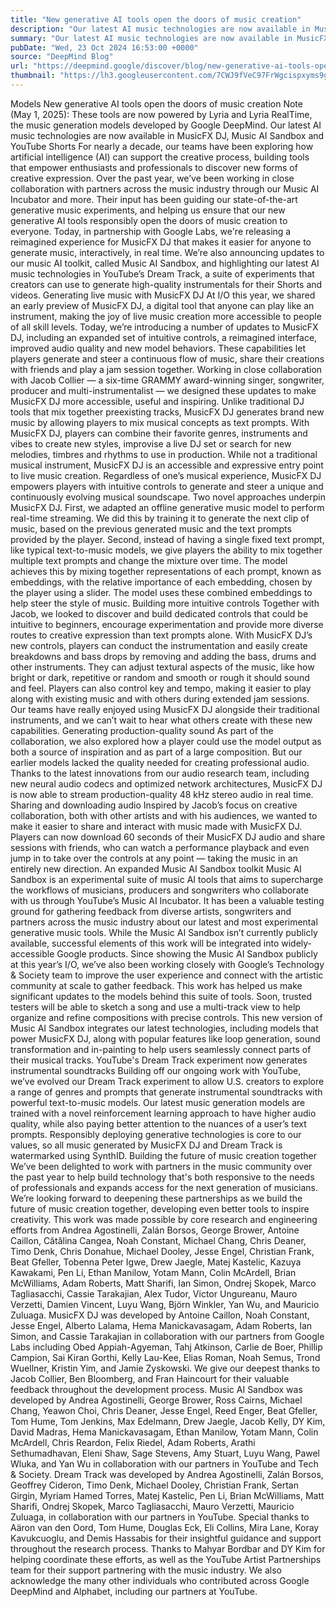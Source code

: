 ```yaml
---
title: "New generative AI tools open the doors of music creation"
description: "Our latest AI music technologies are now available in MusicFX DJ, Music AI Sandbox and YouTube Shorts"
summary: "Our latest AI music technologies are now available in MusicFX DJ, Music AI Sandbox and YouTube Shorts"
pubDate: "Wed, 23 Oct 2024 16:53:00 +0000"
source: "DeepMind Blog"
url: "https://deepmind.google/discover/blog/new-generative-ai-tools-open-the-doors-of-music-creation/"
thumbnail: "https://lh3.googleusercontent.com/7CWJ9fVeC97FrWgcispxyms9gTL_1PIDMIwBYTQNnU8S56JaxGB2Z4ThqZ-1vBTO-u-UBZg_cYhG8PtZjYP0rPabUbg5x2cCUnNJuiZAZBsE8u7Kvig=w528-h297-n-nu-rw"
---
```


Models
New generative AI tools open the doors of music creation
Note (May 1, 2025): These tools are now powered by Lyria and Lyria RealTime, the music generation models developed by Google DeepMind.
Our latest AI music technologies are now available in MusicFX DJ, Music AI Sandbox and YouTube Shorts
For nearly a decade, our teams have been exploring how artificial intelligence (AI) can support the creative process, building tools that empower enthusiasts and professionals to discover new forms of creative expression.
Over the past year, we’ve been working in close collaboration with partners across the music industry through our Music AI Incubator and more. Their input has been guiding our state-of-the-art generative music experiments, and helping us ensure that our new generative AI tools responsibly open the doors of music creation to everyone.
Today, in partnership with Google Labs, we're releasing a reimagined experience for MusicFX DJ that makes it easier for anyone to generate music, interactively, in real time.
We’re also announcing updates to our music AI toolkit, called Music AI Sandbox, and highlighting our latest AI music technologies in YouTube’s Dream Track, a suite of experiments that creators can use to generate high-quality instrumentals for their Shorts and videos.
Generating live music with MusicFX DJ
At I/O this year, we shared an early preview of MusicFX DJ, a digital tool that anyone can play like an instrument, making the joy of live music creation more accessible to people of all skill levels.
Today, we’re introducing a number of updates to MusicFX DJ, including an expanded set of intuitive controls, a reimagined interface, improved audio quality and new model behaviors. These capabilities let players generate and steer a continuous flow of music, share their creations with friends and play a jam session together.
Working in close collaboration with Jacob Collier — a six-time GRAMMY award-winning singer, songwriter, producer and multi-instrumentalist — we designed these updates to make MusicFX DJ more accessible, useful and inspiring.
Unlike traditional DJ tools that mix together preexisting tracks, MusicFX DJ generates brand new music by allowing players to mix musical concepts as text prompts. With MusicFX DJ, players can combine their favorite genres, instruments and vibes to create new styles, improvise a live DJ set or search for new melodies, timbres and rhythms to use in production.
While not a traditional musical instrument, MusicFX DJ is an accessible and expressive entry point to live music creation. Regardless of one’s musical experience, MusicFX DJ empowers players with intuitive controls to generate and steer a unique and continuously evolving musical soundscape.
Two novel approaches underpin MusicFX DJ. First, we adapted an offline generative music model to perform real-time streaming. We did this by training it to generate the next clip of music, based on the previous generated music and the text prompts provided by the player.
Second, instead of having a single fixed text prompt, like typical text-to-music models, we give players the ability to mix together multiple text prompts and change the mixture over time. The model achieves this by mixing together representations of each prompt, known as embeddings, with the relative importance of each embedding, chosen by the player using a slider. The model uses these combined embeddings to help steer the style of music.
Building more intuitive controls
Together with Jacob, we looked to discover and build dedicated controls that could be intuitive to beginners, encourage experimentation and provide more diverse routes to creative expression than text prompts alone.
With MusicFX DJ’s new controls, players can conduct the instrumentation and easily create breakdowns and bass drops by removing and adding the bass, drums and other instruments. They can adjust textural aspects of the music, like how bright or dark, repetitive or random and smooth or rough it should sound and feel.
Players can also control key and tempo, making it easier to play along with existing music and with others during extended jam sessions. Our teams have really enjoyed using MusicFX DJ alongside their traditional instruments, and we can’t wait to hear what others create with these new capabilities.
Generating production-quality sound
As part of the collaboration, we also explored how a player could use the model output as both a source of inspiration and as part of a large composition. But our earlier models lacked the quality needed for creating professional audio. Thanks to the latest innovations from our audio research team, including new neural audio codecs and optimized network architectures, MusicFX DJ is now able to stream production-quality 48 kHz stereo audio in real time.
Sharing and downloading audio
Inspired by Jacob’s focus on creative collaboration, both with other artists and with his audiences, we wanted to make it easier to share and interact with music made with MusicFX DJ. Players can now download 60 seconds of their MusicFX DJ audio and share sessions with friends, who can watch a performance playback and even jump in to take over the controls at any point — taking the music in an entirely new direction.
An expanded Music AI Sandbox toolkit
Music AI Sandbox is an experimental suite of music AI tools that aims to supercharge the workflows of musicians, producers and songwriters who collaborate with us through YouTube’s Music AI Incubator. It has been a valuable testing ground for gathering feedback from diverse artists, songwriters and partners across the music industry about our latest and most experimental generative music tools. While the Music AI Sandbox isn’t currently publicly available, successful elements of this work will be integrated into widely-accessible Google products.
Since showing the Music AI Sandbox publicly at this year’s I/O, we’ve also been working closely with Google’s Technology & Society team to improve the user experience and connect with the artistic community at scale to gather feedback. This work has helped us make significant updates to the models behind this suite of tools.
Soon, trusted testers will be able to sketch a song and use a multi-track view to help organize and refine compositions with precise controls. This new version of Music AI Sandbox integrates our latest technologies, including models that power MusicFX DJ, along with popular features like loop generation, sound transformation and in-painting to help users seamlessly connect parts of their musical tracks.
YouTube's Dream Track experiment now generates instrumental soundtracks
Building off our ongoing work with YouTube, we’ve evolved our Dream Track experiment to allow U.S. creators to explore a range of genres and prompts that generate instrumental soundtracks with powerful text-to-music models.
Our latest music generation models are trained with a novel reinforcement learning approach to have higher audio quality, while also paying better attention to the nuances of a user’s text prompts. Responsibly deploying generative technologies is core to our values, so all music generated by MusicFX DJ and Dream Track is watermarked using SynthID.
Building the future of music creation together
We’ve been delighted to work with partners in the music community over the past year to help build technology that's both responsive to the needs of professionals and expands access for the next generation of musicians.
We’re looking forward to deepening these partnerships as we build the future of music creation together, developing even better tools to inspire creativity.
This work was made possible by core research and engineering efforts from Andrea Agostinelli, Zalán Borsos, George Brower, Antoine Caillon, Cătălina Cangea, Noah Constant, Michael Chang, Chris Deaner, Timo Denk, Chris Donahue, Michael Dooley, Jesse Engel, Christian Frank, Beat Gfeller, Tobenna Peter Igwe, Drew Jaegle, Matej Kastelic, Kazuya Kawakami, Pen Li, Ethan Manilow, Yotam Mann, Colin McArdell, Brian McWilliams, Adam Roberts, Matt Sharifi, Ian Simon, Ondrej Skopek, Marco Tagliasacchi, Cassie Tarakajian, Alex Tudor, Victor Ungureanu, Mauro Verzetti, Damien Vincent, Luyu Wang, Björn Winkler, Yan Wu, and Mauricio Zuluaga.
MusicFX DJ was developed by Antoine Caillon, Noah Constant, Jesse Engel, Alberto Lalama, Hema Manickavasagam, Adam Roberts, Ian Simon, and Cassie Tarakajian in collaboration with our partners from Google Labs including Obed Appiah-Agyeman, Tahj Atkinson, Carlie de Boer, Phillip Campion, Sai Kiran Gorthi, Kelly Lau-Kee, Elias Roman, Noah Semus, Trond Wuellner, Kristin Yim, and Jamie Zyskowski. We give our deepest thanks to Jacob Collier, Ben Bloomberg, and Fran Haincourt for their valuable feedback throughout the development process.
Music AI Sandbox was developed by Andrea Agostinelli, George Brower, Ross Cairns, Michael Chang, Yeawon Choi, Chris Deaner, Jesse Engel, Reed Enger, Beat Gfeller, Tom Hume, Tom Jenkins, Max Edelmann, Drew Jaegle, Jacob Kelly, DY Kim, David Madras, Hema Manickavasagam, Ethan Manilow, Yotam Mann, Colin McArdell, Chris Reardon, Felix Riedel, Adam Roberts, Arathi Sethumadhavan, Eleni Shaw, Sage Stevens, Amy Stuart, Luyu Wang, Pawel Wluka, and Yan Wu in collaboration with our partners in YouTube and Tech & Society.
Dream Track was developed by Andrea Agostinelli, Zalán Borsos, Geoffrey Cideron, Timo Denk, Michael Dooley, Christian Frank, Sertan Girgin, Myriam Hamed Torres, Matej Kastelic, Pen Li, Brian McWilliams, Matt Sharifi, Ondrej Skopek, Marco Tagliasacchi, Mauro Verzetti, Mauricio Zuluaga, in collaboration with our partners in YouTube.
Special thanks to Aäron van den Oord, Tom Hume, Douglas Eck, Eli Collins, Mira Lane, Koray Kavukcuoglu, and Demis Hassabis for their insightful guidance and support throughout the research process. Thanks to Mahyar Bordbar and DY Kim for helping coordinate these efforts, as well as the YouTube Artist Partnerships team for their support partnering with the music industry.
We also acknowledge the many other individuals who contributed across Google DeepMind and Alphabet, including our partners at YouTube.